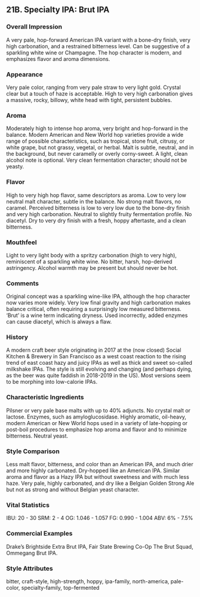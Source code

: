 ## 21B. Specialty IPA: Brut IPA

### Overall Impression

A very pale, hop-forward American IPA variant with a bone-dry finish, very high carbonation, and a restrained bitterness level. Can be suggestive of a sparkling white wine or Champagne. The hop character is modern, and emphasizes flavor and aroma dimensions.

### Appearance

Very pale color, ranging from very pale straw to very light gold. Crystal clear but a touch of haze is acceptable. High to very high carbonation gives a massive, rocky, billowy, white head with tight, persistent bubbles.

### Aroma

Moderately high to intense hop aroma, very bright and hop-forward in the balance. Modern American and New World hop varieties provide a wide range of possible characteristics, such as tropical, stone fruit, citrusy, or white grape, but not grassy, vegetal, or herbal. Malt is subtle, neutral, and in the background, but never caramelly or overly corny-sweet. A light, clean alcohol note is optional. Very clean fermentation character; should not be yeasty.

### Flavor

High to very high hop flavor, same descriptors as aroma. Low to very low neutral malt character, subtle in the balance. No strong malt flavors, no caramel. Perceived bitterness is low to very low due to the bone-dry finish and very high carbonation. Neutral to slightly fruity fermentation profile. No diacetyl. Dry to very dry finish with a fresh, hoppy aftertaste, and a clean bitterness.

### Mouthfeel

Light to very light body with a spritzy carbonation (high to very high), reminiscent of a sparkling white wine. No bitter, harsh, hop-derived astringency. Alcohol warmth may be present but should never be hot.

### Comments

Original concept was a sparkling wine-like IPA, although the hop character now varies more widely. Very low final gravity and high carbonation makes balance critical, often requiring a surprisingly low measured bitterness. ‘Brut’ is a wine term indicating dryness. Used incorrectly, added enzymes can cause diacetyl, which is always a flaw.

### History

A modern craft beer style originating in 2017 at the (now closed) Social Kitchen & Brewery in San Francisco as a west coast reaction to the rising trend of east coast hazy and juicy IPAs as well as thick and sweet so-called milkshake IPAs. The style is still evolving and changing (and perhaps dying, as the beer was quite faddish in 2018-2019 in the US). Most versions seem to be morphing into low-calorie IPAs.

### Characteristic Ingredients

Pilsner or very pale base malts with up to 40% adjuncts. No crystal malt or lactose. Enzymes, such as amyloglucosidase. Highly aromatic, oil-heavy, modern American or New World hops used in a variety of late-hopping or post-boil procedures to emphasize hop aroma and flavor and to minimize bitterness. Neutral yeast.

### Style Comparison

Less malt flavor, bitterness, and color than an American IPA, and much drier and more highly carbonated. Dry-hopped like an American IPA. Similar aroma and flavor as a Hazy IPA but without sweetness and with much less haze. Very pale, highly carbonated, and dry like a Belgian Golden Strong Ale but not as strong and without Belgian yeast character.

### Vital Statistics

IBU: 20 - 30
SRM: 2 - 4
OG: 1.046 - 1.057
FG: 0.990 - 1.004
ABV: 6% - 7.5%

### Commercial Examples

Drake’s Brightside Extra Brut IPA, Fair State Brewing Co-Op The Brut Squad, Ommegang Brut IPA.

### Style Attributes

bitter, craft-style, high-strength, hoppy, ipa-family, north-america, pale-color, specialty-family, top-fermented